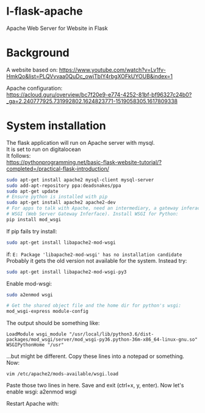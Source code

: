 # l-flask-apache
Apache Web Server for Website in Flask

# Background

A website based on:
https://www.youtube.com/watch?v=Lv1fv-HmkQo&list=PLQVvvaa0QuDc_owjTbIY4rbgXOFkUYOUB&index=1

Apache configuration:  
https://acloud.guru/overview/bc7f20e9-e774-4252-81bf-bf96327c24b0?_ga=2.240777925.731992802.1624823771-1519058305.1617809338

# System installation

The flask application will run on Apache server with mysql.  
It is set to run on digitalocean  
It follows:  
https://pythonprogramming.net/basic-flask-website-tutorial/?completed=/practical-flask-introduction/

```bash
sudo apt-get install apache2 mysql-client mysql-server
sudo add-apt-repository ppa:deadsnakes/ppa
sudo apt-get update
# Ensure python is installed with pip
sudo apt-get install apache2 apache2-dev
# For apps to talk with Apache, need an intermediary, a gateway inferace.
# WSGI (Web Server Gateway Inferface). Install WSGI for Python:
pip install mod_wsgi
```
If pip fails try install:
``` bash
sudo apt-get install libapache2-mod-wsgi
```
if: `E: Package 'libapache2-mod-wsgi' has no installation candidate`  
Probably it gets the old version not available for the system.
Instead try: 
``` bash
sudo apt-get install libapache2-mod-wsgi-py3
```
Enable mod-wsgi:
```bash
sudo a2enmod wsgi
```

```bash
# Get the shared object file and the home dir for python's wsgi:
mod_wsgi-express module-config
```

The output should be something like:

`LoadModule wsgi_module "/usr/local/lib/python3.6/dist-packages/mod_wsgi/server/mod_wsgi-py36.python-36m-x86_64-linux-gnu.so" WSGIPythonHome "/usr"`

...but  might be different. Copy these lines into a notepad or something. Now:

`vim /etc/apache2/mods-available/wsgi.load` 

Paste those two lines in here. Save and exit (ctrl+x, y, enter). Now let's enable wsgi:
a2enmod wsgi

Restart Apache with: